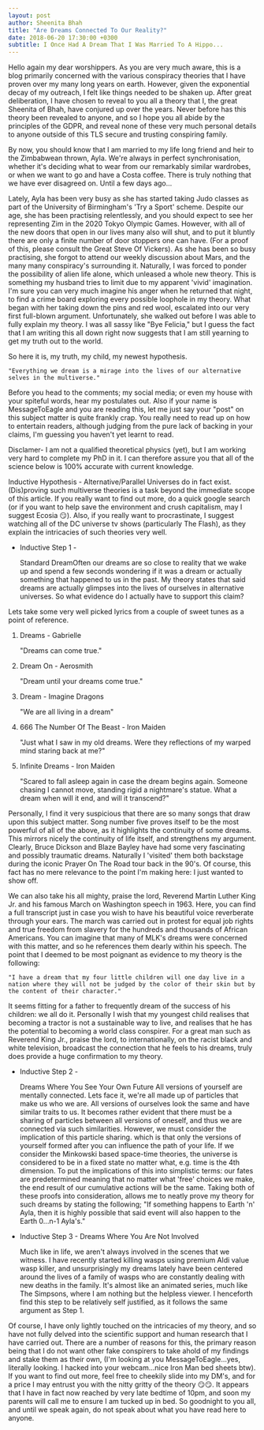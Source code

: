 ```yaml
---
layout: post
author: Sheenita Bhah
title: "Are Dreams Connected To Our Reality?"
date: 2018-06-20 17:30:00 +0300
subtitle: I Once Had A Dream That I Was Married To A Hippo...
---
```


 Hello again my dear worshippers. As you are very much aware, this is a blog primarily concerned with the various conspiracy theories that I have proven over my many long years on earth. However, given the exponential decay of my outreach, I felt like things needed to be shaken up. After great deliberation, I have chosen to reveal to you all a theory that I, the great Sheenita of Bhah, have conjured up over the years. Never before has this theory been revealed to anyone, and so I hope you all abide by the principles of the GDPR, and reveal none of these very much personal details to anyone outside of this TLS secure and trusting conspiring family. 

By now, you should know that I am married to my life long friend and heir to the Zimbabwean thrown, Ayla. We're always in perfect synchronisation, whether it's deciding what to wear from our remarkably similar wardrobes, or when we want to go and have a Costa coffee. There is truly nothing that we have ever disagreed on. Until a few days ago...

Lately, Ayla has been very busy as she has started taking Judo classes as part of the University of Birmingham's 'Try a Sport' scheme. Despite our age, she has been practising relentlessly, and you should expect to see her representing Zim in the 2020 Tokyo Olympic Games. However, with all of the new doors that open in our lives many also will shut, and to put it bluntly there are only a finite number of door stoppers one can have. (For a proof of this, please consult the Great Steve Of Vickers). As she has been so busy practising, she forgot to attend our weekly discussion about Mars, and the many many conspiracy's surrounding it. Naturally, I was forced to ponder the possibility of alien life alone, which unleased a whole new theory. This is something my husband tries to limit due to my apparent 'vivid' imagination. I'm sure you can very much imagine his anger when he returned that night, to find a crime board exploring every possible loophole in my theory. What began with her taking down the pins and red wool, escalated into our very first full-blown argument. Unfortunately, she walked out before I was able to fully explain my theory. I was all sassy like "Bye Felicia," but I guess the fact that I am writing this all down right now suggests that I am still yearning to get my truth out to the world.

So here it is, my truth, my child, my newest hypothesis. 

    "Everything we dream is a mirage into the lives of our alternative selves in the multiverse."

Before you head to the comments; my social media; or even my house with your spiteful words, hear my postulates out. Also if your name is MessageToEagle and you are reading this, let me just say your "post" on this subject matter is quite frankly crap. You really need to read up on how to entertain readers, although judging from the pure lack of backing in your claims, I'm guessing you haven't yet learnt to read.

Disclamer- I am not a qualified theoretical physics (yet), but I am working very hard to complete my PhD in it. I can therefore assure you that all of the science below is 100% accurate with current knowledge.

Inductive Hypothesis - Alternative/Parallel Universes do in fact exist.
(Dis)proving such multiverse theories is a task beyond the immediate scope of this article. If you really want to find out more, do a quick google search (or if you want to help save the environment and crush capitalism, may I suggest Ecosia 😏). Also, if you really want to procrastinate, I suggest watching all of the DC universe tv shows (particularly The Flash), as they explain the intricacies of such theories very well.

+   Inductive Step 1 - 
    
    Standard DreamOften our dreams are so close to reality that we wake up and spend a few seconds wondering if it was a dream or actually something that happened to us in the past. My theory states that said dreams are actually glimpses into the lives of ourselves in alternative universes. So what evidence do I actually have to support this claim?

Lets take some very well picked lyrics from a couple of sweet tunes as a point of reference.

1.  Dreams - Gabrielle

    "Dreams can come true." 

2.  Dream On - Aerosmith
    
    "Dream until your dreams come true."

3.  Dream - Imagine Dragons
        
    "We are all living in a dream"

4.  666 The Number Of The Beast - Iron Maiden

    "Just what I saw in my old dreams. Were they reflections of my warped mind staring back at me?" 

5.  Infinite Dreams - Iron Maiden
    
    "Scared to fall asleep again in case the dream begins again. Someone chasing I cannot move, standing rigid a nightmare's statue. What a dream when will it end, and will it transcend?"

Personally, I find it very suspicious that there are so many songs that draw upon this subject matter. Song number five proves itself to be the most powerful of all of the above, as it highlights the continuity of some dreams. This mirrors nicely the continuity of life itself, and strengthens my argument. Clearly, Bruce Dickson and Blaze Bayley have had some very fascinating and possibly traumatic dreams. Naturally I 'visited' them both backstage during the iconic Prayer On The Road tour back in the 90's. Of course, this fact has no mere relevance to the point I'm making here: I just wanted to show off.

We can also take his all mighty, praise the lord, Reverend Martin Luther King Jr. and his famous March on Washington speech in 1963. Here, you can find a full transcript just in case you wish to have his beautiful voice reverberate through your ears. The march was carried out in protest for equal job rights and true freedom from slavery for the hundreds and thousands of African Americans. You can imagine that many of MLK's dreams were concerned with this matter, and so he references them dearly within his speech. The point that I deemed to be most poignant as evidence to my theory is the following:

    "I have a dream that my four little children will one day live in a nation where they will not be judged by the color of their skin but by the content of their character."

It seems fitting for a father to frequently dream of the success of his children: we all do it. Personally I wish that my youngest child realises that becoming a tractor is not a sustainable way to live, and realises that he has the potential to becoming a world class conspirer. For a great man such as Reverend King Jr., praise the lord, to internationally, on the racist black and white television, broadcast the connection that he feels to his dreams, truly does provide a huge confirmation to my theory.

+   Inductive Step 2 - 

    Dreams Where You See Your Own Future
    All versions of yourself are mentally connected. Lets face it, we're all made up of particles that make us who we are. All versions of ourselves look the same and have similar traits to us. It becomes rather evident that there must be a sharing of particles between all versions of oneself, and thus we are connected via such similarities. However, we must consider the implication of this particle sharing. which is that only the versions of yourself formed after you can influence the path of your life.
    If we consider the Minkowski based space-time theories, the universe is considered to be in a fixed state no matter what, e.g. time is the 4th dimension. To put the implications of this into simplistic terms: our fates are predetermined meaning that no matter what 'free' choices we make, the end result of our cumulative actions will be the same.
    Taking both of these proofs into consideration, allows me to neatly prove my theory for such dreams by stating the following; "If something happens to Earth 'n' Ayla, then it is highly possible that said event will also happen to the Earth 0...n-1 Ayla's."

+   Inductive Step 3 - Dreams Where You Are Not Involved
    
    Much like in life, we aren't always involved in the scenes that we witness. I have recently started killing wasps using premium Aldi value wasp killer, and unsurprisingly my dreams lately have been centered around the lives of a family of wasps who are constantly dealing with new deaths in the family. It's almost like an animated series, much like The Simpsons, where I am nothing but the helpless viewer. I henceforth find this step to be relatively self justified, as it follows the same argument as Step 1. 

Of course, I have only lightly touched on the intricacies of my theory, and so have not fully delved into the scientific support and human research that I have carried out. There are a number of reasons for this, the primary reason being that I do not want other fake conspirers to take ahold of my findings and stake them as their own, (I'm looking at you MessageToEagle...yes, literally looking. I hacked into your webcam...nice Iron Man bed sheets btw). If you want to find out more, feel free to cheekily slide into my DM's, and for a price I may entrust you with the nitty gritty of the theory 😏😏. It appears that I have in fact now reached by very late bedtime of 10pm, and soon my parents will call me to ensure I am tucked up in bed. So goodnight to you all, and until we speak again, do not speak about what you have read here to anyone.